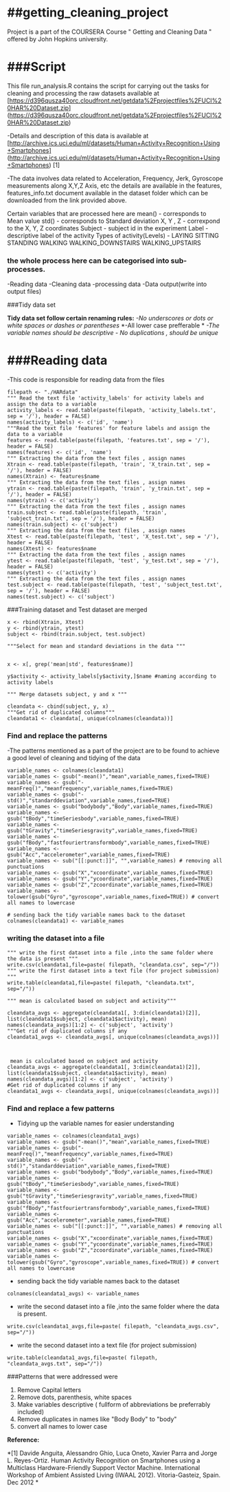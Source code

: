 ##getting_cleaning_project
========================

Project is a part of the COURSERA Course " Getting and Cleaning Data " offered by John Hopkins university.

###Script
=======================

This file run_analysis.R contains the script for carrying out the tasks for cleaning and processing the raw datasets available at [https://d396qusza40orc.cloudfront.net/getdata%2Fprojectfiles%2FUCI%20HAR%20Dataset.zip] (https://d396qusza40orc.cloudfront.net/getdata%2Fprojectfiles%2FUCI%20HAR%20Dataset.zip)

-Details and description of this data is available at [http://archive.ics.uci.edu/ml/datasets/Human+Activity+Recognition+Using+Smartphones] (http://archive.ics.uci.edu/ml/datasets/Human+Activity+Recognition+Using+Smartphones) [1]

-The data involves data related to Acceleration, Frequency, Jerk, Gyroscope measurements along X,Y,Z Axis, etc the details are available in the features, features_info.txt document available in the dataset folder which can be downloaded from the link provided above. 

Certain variables that are processed here are 
mean() - corresponds to Mean value 
std() - corresponds to Standard deviation
X, Y , Z - correxpond to the X, Y, Z coordinates
Subject - subject id in the experiment 
Label - descriptive label of the activity 
Types of activity(Levels) - LAYING SITTING STANDING WALKING WALKING_DOWNSTAIRS WALKING_UPSTAIRS

### the whole process here can be categorised into sub-processes.
-Reading data 
-Cleaning data 
-processing data 
-Data output(write into output files)


###Tidy data set

**Tidy data set follow certain renaming rules:**
*-No underscores or dots or white spaces or dashes or parentheses*
*-All lower case prefferable *
*-The variable names should be descriptive*
*- No duplications , should be unique*

###Reading data
======================
-This code is responsible for reading data from the files 

```{r}
filepath <- "./HARdata" 
""" Read the text file 'activity_labels' for activity labels and assign the data to a variable
activity_labels <- read.table(paste(filepath, 'activity_labels.txt', sep = '/'), header = FALSE)
names(activity_labels) <- c('id', 'name')
"""Read the text file 'features' for feature labels and assign the data to a variable
features <- read.table(paste(filepath, 'features.txt', sep = '/'), header = FALSE)
names(features) <- c('id', 'name')
""" Extracting the data from the text files , assign names
Xtrain <- read.table(paste(filepath, 'train', 'X_train.txt', sep = '/'), header = FALSE)
names(Xtrain) <- features$name
""" Extracting the data from the text files , assign names
ytrain <- read.table(paste(filepath, 'train', 'y_train.txt', sep = '/'), header = FALSE)
names(ytrain) <- c('activity')
""" Extracting the data from the text files , assign names
train.subject <- read.table(paste(filepath, 'train', 'subject_train.txt', sep = '/'), header = FALSE)
names(train.subject) <- c('subject')
""" Extracting the data from the text files , assign names
Xtest <- read.table(paste(filepath, 'test', 'X_test.txt', sep = '/'), header = FALSE)
names(Xtest) <- features$name
""" Extracting the data from the text files , assign names
ytest <- read.table(paste(filepath, 'test', 'y_test.txt', sep = '/'), header = FALSE)
names(ytest) <- c('activity')
""" Extracting the data from the text files , assign names
test.subject <- read.table(paste(filepath, 'test', 'subject_test.txt', sep = '/'), header = FALSE)
names(test.subject) <- c('subject')
```

###Training dataset and Test dataset are merged

```{r}
x <- rbind(Xtrain, Xtest)
y <- rbind(ytrain, ytest)
subject <- rbind(train.subject, test.subject)

"""Select for mean and standard deviations in the data """


x <- x[, grep('mean|std', features$name)]

y$activity <- activity_labels[y$activity,]$name #naming according to activity labels

""" Merge datasets subject, y and x """

cleandata <- cbind(subject, y, x)
"""Get rid of duplicated columns"""
cleandata1 <- cleandata[, unique(colnames(cleandata))]
```

### Find and replace the  patterns
-The patterns mentioned as a part of the project are to be found to achieve a good level of cleaning and tidying of the data 



```{r}
variable_names <- colnames(cleandata1)
variable_names <- gsub("-mean()","mean",variable_names,fixed=TRUE)
variable_names <- gsub("-meanFreq()","meanfrequency",variable_names,fixed=TRUE)
variable_names <- gsub("-std()","standarddeviation",variable_names,fixed=TRUE)
variable_names <- gsub("bodybody","Body",variable_names,fixed=TRUE)
variable_names <- gsub("tBody","timeSeriesbody",variable_names,fixed=TRUE)
variable_names <- gsub("tGravity","timeSeriesgravity",variable_names,fixed=TRUE)
variable_names <- gsub("fBody","fastfouriertransformbody",variable_names,fixed=TRUE)
variable_names <- gsub("Acc","accelerometer",variable_names,fixed=TRUE)
variable_names <- sub("[[:punct:]]", "",variable_names) # removing all punctuations
variable_names <- gsub("X","xcoordinate",variable_names,fixed=TRUE)
variable_names <- gsub("Y","ycoordinate",variable_names,fixed=TRUE)
variable_names <- gsub("Z","zcoordinate",variable_names,fixed=TRUE)
variable_names <- tolower(gsub("Gyro","gyroscope",variable_names,fixed=TRUE)) # convert all names to lowercase
  
# sending back the tidy variable names back to the dataset
colnames(cleandata1) <- variable_names
```
### writing the dataset into a file 
```{r}
""" write the first dataset into a file ,into the same folder where the data is present """
write.csv(cleandata1,file=paste( filepath, "cleandata.csv", sep="/"))
""" write the first dataset into a text file (for project submission) """
write.table(cleandata1,file=paste( filepath, "cleandata.txt", sep="/"))

""" mean is calculated based on subject and activity"""

cleandata_avgs <- aggregate(cleandata1[, 3:dim(cleandata1)[2]], list(cleandata1$subject, cleandata1$activity), mean)
names(cleandata_avgs)[1:2] <- c('subject', 'activity')
"""Get rid of duplicated columns if any
cleandata1_avgs <- cleandata_avgs[, unique(colnames(cleandata_avgs))]



 mean is calculated based on subject and activity
cleandata_avgs <- aggregate(cleandata1[, 3:dim(cleandata1)[2]], list(cleandata1$subject, cleandata1$activity), mean)
names(cleandata_avgs)[1:2] <- c('subject', 'activity')
#Get rid of duplicated columns if any
cleandata1_avgs <- cleandata_avgs[, unique(colnames(cleandata_avgs))]
```

### Find and replace a few patterns
- Tidying up the variable names for easier understanding

```{r}
variable_names <- colnames(cleandata1_avgs)
variable_names <- gsub("-mean()","mean",variable_names,fixed=TRUE)
variable_names <- gsub("-meanFreq()","meanfrequency",variable_names,fixed=TRUE)
variable_names <- gsub("-std()","standarddeviation",variable_names,fixed=TRUE)
variable_names <- gsub("bodybody","Body",variable_names,fixed=TRUE)
variable_names <- gsub("tBody","timeSeriesbody",variable_names,fixed=TRUE)
variable_names <- gsub("tGravity","timeSeriesgravity",variable_names,fixed=TRUE)
variable_names <- gsub("fBody","fastfouriertransformbody",variable_names,fixed=TRUE)
variable_names <- gsub("Acc","accelerometer",variable_names,fixed=TRUE)
variable_names <- sub("[[:punct:]]", "",variable_names) # removing all punctuations
variable_names <- gsub("X","xcoordinate",variable_names,fixed=TRUE)
variable_names <- gsub("Y","ycoordinate",variable_names,fixed=TRUE)
variable_names <- gsub("Z","zcoordinate",variable_names,fixed=TRUE)
variable_names <- tolower(gsub("Gyro","gyroscope",variable_names,fixed=TRUE)) # convert all names to lowercase

```

- sending back the tidy variable names back to the dataset 
```{r}
colnames(cleandata1_avgs) <- variable_names
```
- write the second dataset into a file ,into the same folder where the data is present.
```{r}
write.csv(cleandata1_avgs,file=paste( filepath, "cleandata_avgs.csv", sep="/"))
```
- write the second dataset into a text file (for project submission)
```{r}
write.table(cleandata1_avgs,file=paste( filepath, "cleandata_avgs.txt", sep="/"))

```

###Patterns that were addressed were 
1. Remove Capital letters
2. Remove dots, parenthesis, white spaces
3. Make variables descriptive ( fullform of abbreviations be preferrably included)
4. Remove duplicates in names like "Body Body" to "body"
5. convert all names to lower case



**Reference:**

*[1] Davide Anguita, Alessandro Ghio, Luca Oneto, Xavier Parra and Jorge L. Reyes-Ortiz. Human Activity Recognition on Smartphones using a Multiclass Hardware-Friendly Support Vector Machine. International Workshop of Ambient Assisted Living (IWAAL 2012). Vitoria-Gasteiz, Spain. Dec 2012 *
